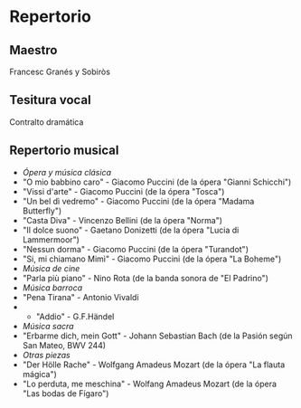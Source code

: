 # Repertorio

## Maestro

Francesc Granés y Sobiròs 

## Tesitura vocal

Contralto dramática 

## Repertorio musical

- *Ópera y música clásica*
- "O mio babbino caro" - Giacomo Puccini (de la ópera "Gianni Schicchi")
- "Vissi d'arte" - Giacomo Puccini (de la ópera "Tosca")
- "Un bel dì vedremo" - Giacomo Puccini (de la ópera "Madama Butterfly")
- "Casta Diva" - Vincenzo Bellini (de la ópera "Norma")
- "Il dolce suono" - Gaetano Donizetti (de la ópera "Lucia di Lammermoor")
- "Nessun dorma" - Giacomo Puccini (de la ópera "Turandot")
- "Si, mi chiamano Mimì" - Giacomo Puccini (de la ópera "La Boheme")
- *Música de cine*
- "Parla più piano" - Nino Rota (de la banda sonora de "El Padrino")
- *Música barroca*
- "Pena Tirana" - Antonio Vivaldi
- - "Addio" - G.F.Händel
- *Música sacra*
- "Erbarme dich, mein Gott" - Johann Sebastian Bach (de la Pasión según San Mateo, BWV 244)
- *Otras piezas*
- "Der Hölle Rache" - Wolfgang Amadeus Mozart (de la ópera "La flauta mágica")
- "Lo perduta, me meschina" - Wolfang Amadeus Mozart (de la ópera "Las bodas de Fígaro")



